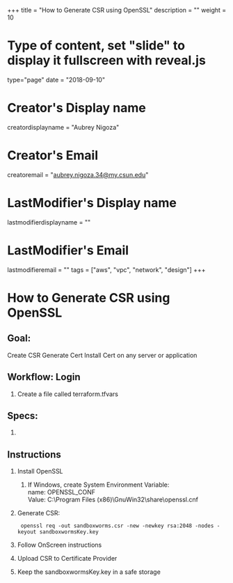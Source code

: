 +++
title = "How to Generate CSR using OpenSSL"
description = ""
weight = 10
# Type of content, set "slide" to display it fullscreen with reveal.js
type="page"
date = "2018-09-10"
# Creator's Display name
creatordisplayname = "Aubrey Nigoza"
# Creator's Email
creatoremail = "aubrey.nigoza.34@my.csun.edu"
# LastModifier's Display name
lastmodifierdisplayname = ""
# LastModifier's Email
lastmodifieremail = ""
tags = ["aws", "vpc", "network", "design"]
+++
# **How to Generate CSR using OpenSSL** #

## Goal: ##
Create CSR
Generate Cert
Install Cert on any server or application

## Workflow: Login ##
1. Create a file called terraform.tfvars 


## Specs: ##
1.


## Instructions ##

1. Install OpenSSL 
	1. If Windows, create System Environment Variable:  
	name: OPENSSL_CONF   
	Value: C:\Program Files (x86)\GnuWin32\share\openssl.cnf
2. Generate CSR: 
  
		openssl req -out sandboxworms.csr -new -newkey rsa:2048 -nodes -keyout sandboxwormsKey.key
	 
3. Follow OnScreen instructions
4. Upload CSR to Certificate Provider
5. Keep the sandboxwormsKey.key in a safe storage 




